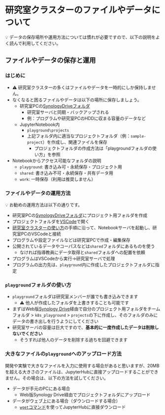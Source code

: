 # 研究室クラスターのファイルやデータについて

:bulb: データの保存場所や運用方法については慣れが必要ですので、以下の説明をよく読んで利用してください。

## ファイルやデータの保存と運用

### はじめに

- :warning: 研究室クラスターの多くはファイルやデータを一時的にしか保持しません。
- なくなると困るファイルやデータは以下の場所に保存しましょう。
  - 研究室PCの[SynologyDriveフォルダ](../pc-synologydrive.md)
    - 研究室サーバと同期・バックアップされる
    - 例：プログラムや研究室PCのHDDに収まる容量のデータなど
  - JupyterNotebook内
    - `playground\projects`
    - 上記フォルダ内に適当なプロジェクトフォルダ（例：`sample-project`）を作成し、関連ファイルを保存
      - プロジェクトフォルダの作成方法は「playgroundフォルダの使い方」を参照
- Notebookからアクセス可能なフォルダの説明
  - `playground`: 書き込み可・永続保存・プロジェクト用
  - `shared`: 書き込み不可・永続保存・共有データ用
  - `work`: 一時保存（利用は推奨しません）

### ファイルやデータの運用方法

:bulb: お勧めの運用方法は以下の通りです。

- 研究室PCの[SynologyDriveフォルダ](../pc-synologydrive.md)にプロジェクト用フォルダを作成
- プロジェクトフォルダを[VSCode](../pc-vscode.md)で開く
- [研究室クラスターの使い方](README.md)の手順に沿って、Notebookサーバを起動し、研究室PCのVSCodeと接続
- プログラムや設定ファイルなどは研究室PCで作成・編集保存
- 公開されているデータやコーパスなどは`shared`フォルダにあるものを使う
  - なければ指導教員にデータ取得と`shared`フォルダへの配置を依頼
- プログラムはVSCodeから実行→研究室サーバで処理
- プログラムの出力先は、`playground`内に作成したプロジェクトフォルダに指定

### `playground`フォルダの使い方

- `playground`フォルダは研究室メンバーが誰でも書き込みできます
  - :warning: 他人が作成したフォルダを上書きすることも可能です
- まずはWeb版[Synology Drive](http://isr9.slis.tsukuba.ac.jp:5000/?launchApp=SYNO.SDS.Drive.Application)経由で自分のプロジェクト用フォルダをチームフォルダ > `k8s_playground` > `projects`の下に作成し、そのフォルダのみにデータの書き出しを行うようにしてください
- 研究室サーバの容量は巨大ですので、**基本的に一度作成したデータは削除しないでください**
  - そうすれば他人のデータを削除する過ちを回避できます

### 大きなファイルの`playground`へのアップロード方法

開発や実験で大きなファイルを入力に使用する場合があると思いますが、20MBを超える大きさのファイルは、JupyterHubに直接アップロードすることができません。その場合は、以下の方法を試してください。

- データが手元のPCにある場合
  - Web版Synology Drive経由でプロジェクトフォルダにアップロード
- データがウェブ上にある場合（ダウンロードする場合）
  - [`wget`コマンド](k8s-linux-commands.md)を使ってJupyterHubに直接ダウンロード
